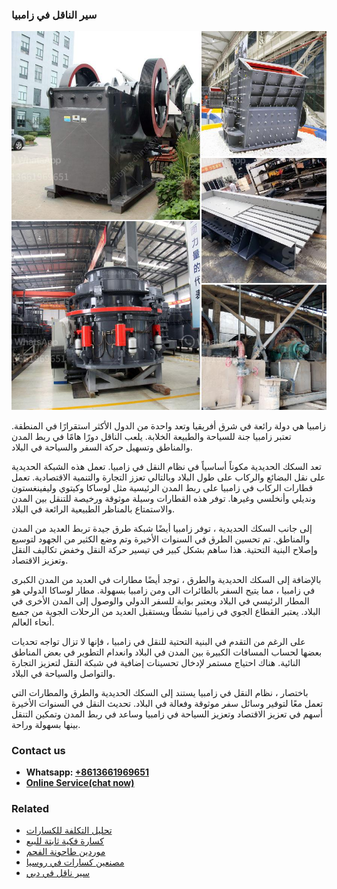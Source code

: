 <h3>سير الناقل في زامبيا</h3><img src='1701852297.jpg' alt=''><p>زامبيا هي دولة رائعة في شرق أفريقيا وتعد واحدة من الدول الأكثر استقرارًا في المنطقة. تعتبر زامبيا جنة للسياحة والطبيعة الخلابة. يلعب الناقل دورًا هامًا في ربط المدن والمناطق وتسهيل حركة السفر والسياحة في البلاد.</p><p>تعد السكك الحديدية مكوناً أساسياً في نظام النقل في زامبيا. تعمل هذه الشبكة الحديدية على نقل البضائع والركاب على طول البلاد وبالتالي تعزز التجارة والتنمية الاقتصادية. تعمل قطارات الركاب في زامبيا على ربط المدن الرئيسية مثل لوساكا وكيتوي وليفينغستون ونديلي وأنخلسي وغيرها. توفر هذه القطارات وسيلة موثوقة ورخيصة للتنقل بين المدن والاستمتاع بالمناظر الطبيعية الرائعة في البلاد.</p><p>إلى جانب السكك الحديدية ، توفر زامبيا أيضًا شبكة طرق جيدة تربط العديد من المدن والمناطق. تم تحسين الطرق في السنوات الأخيرة وتم وضع الكثير من الجهود لتوسيع وإصلاح البنية التحتية. هذا ساهم بشكل كبير في تيسير حركة النقل وخفض تكاليف النقل وتعزيز الاقتصاد.</p><p>بالإضافة إلى السكك الحديدية والطرق ، توجد أيضًا مطارات في العديد من المدن الكبرى في زامبيا ، مما يتيح السفر بالطائرات الى ومن زامبيا بسهولة. مطار لوساكا الدولي هو المطار الرئيسي في البلاد ويعتبر بوابة للسفر الدولي والوصول إلى المدن الأخرى في البلاد. يعتبر القطاع الجوي في زامبيا نشطًا ويستقبل العديد من الرحلات الجوية من جميع أنحاء العالم.</p><p>على الرغم من التقدم في البنية التحتية للنقل في زامبيا ، فإنها لا تزال تواجه تحديات بعضها لحساب المسافات الكبيرة بين المدن في البلاد وانعدام التطوير في بعض المناطق النائية. هناك احتياج مستمر لإدخال تحسينات إضافية في شبكة النقل لتعزيز التجارة والتواصل والسياحة في البلاد.</p><p>باختصار ، نظام النقل في زامبيا يستند إلى السكك الحديدية والطرق والمطارات التي تعمل معًا لتوفير وسائل سفر موثوقة وفعالة في البلاد. تحديث النقل في السنوات الأخيرة أسهم في تعزيز الاقتصاد وتعزيز السياحة في زامبيا وساعد في ربط المدن وتمكين التنقل بينها بسهولة وراحة.</p><h3>Contact us</h3><ul><li><strong>Whatsapp:&nbsp;<a href="https://wa.me/8613661969651">+8613661969651</a></strong></li><li><a href="https://swt.shibang-china.com/?git&amp;zhl&amp;سير الناقل في زامبيا"><strong>Online Service(chat now)</strong></a></li></ul><h3>Related</h3><ul><li><a href='تحليل التكلفة للكسارات.md'>تحليل التكلفة للكسارات</a></li><li><a href='كسارة فكية ثابتة للبيع.md'>كسارة فكية ثابتة للبيع</a></li><li><a href='موردين طاحونة الفحم.md'>موردين طاحونة الفحم</a></li><li><a href='مصنعين كسارات في روسيا.md'>مصنعين كسارات في روسيا</a></li><li><a href='سير ناقل في دبي.md'>سير ناقل في دبي</a></li></ul>